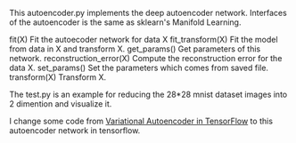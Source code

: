 This autoencoder.py implements the deep autoencoder network. Interfaces of the autoencoder is the same as sklearn's Manifold Learning.

fit(X) Fit the autoecoder network for data X
fit_transform(X)   Fit the model from data in X and transform X.
get_params()  Get parameters of this network.
reconstruction_error(X)  Compute the reconstruction error for the data X.
set_params()    Set the parameters which comes from saved file.
transform(X)    Transform X.

The test.py is an example for reducing the 28*28 mnist dataset images into 2 dimention and visualize it.

I change some code from [Variational Autoencoder in TensorFlow](https://jmetzen.github.io/2015-11-27/vae.html) to this autoencoder network in tensorflow.
